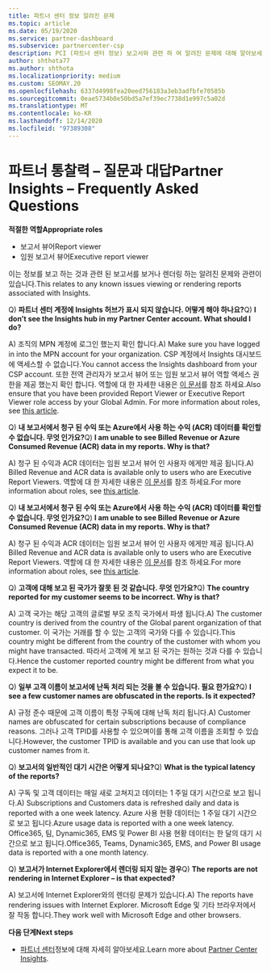 ```yaml
---
title: 파트너 센터 정보 알려진 문제
ms.topic: article
ms.date: 05/19/2020
ms.service: partner-dashboard
ms.subservice: partnercenter-csp
description: PCI (파트너 센터 정보) 보고서와 관련 하 여 알려진 문제에 대해 알아보세요. 정보에는 알려진 렌더링 문제 또는 보고 제한이 포함 될 수 있습니다.
author: shthota77
ms.author: shthota
ms.localizationpriority: medium
ms.custom: SEOMAY.20
ms.openlocfilehash: 6337d4998fea20eed756183a3eb3adfbfe70585b
ms.sourcegitcommit: 0eae5734b0e50bd5a7ef39ec7738d1e997c5a02d
ms.translationtype: MT
ms.contentlocale: ko-KR
ms.lasthandoff: 12/14/2020
ms.locfileid: "97389308"
---
```

# <a name="partner-insights--frequently-asked-questions"></a><span data-ttu-id="18e09-104">파트너 통찰력 – 질문과 대답</span><span class="sxs-lookup"><span data-stu-id="18e09-104">Partner Insights – Frequently Asked Questions</span></span>

<span data-ttu-id="18e09-105">**적절한 역할**</span><span class="sxs-lookup"><span data-stu-id="18e09-105">**Appropriate roles**</span></span>
- <span data-ttu-id="18e09-106">보고서 뷰어</span><span class="sxs-lookup"><span data-stu-id="18e09-106">Report viewer</span></span>
- <span data-ttu-id="18e09-107">임원 보고서 뷰어</span><span class="sxs-lookup"><span data-stu-id="18e09-107">Executive report viewer</span></span>

<span data-ttu-id="18e09-108">이는 정보를 보고 하는 것과 관련 된 보고서를 보거나 렌더링 하는 알려진 문제와 관련이 있습니다.</span><span class="sxs-lookup"><span data-stu-id="18e09-108">This relates to any known issues viewing or rendering reports associated with Insights.</span></span>

<span data-ttu-id="18e09-109">Q) **파트너 센터 계정에 Insights 허브가 표시 되지 않습니다. 어떻게 해야 하나요?**</span><span class="sxs-lookup"><span data-stu-id="18e09-109">Q) **I don’t see the Insights hub in my Partner Center account. What should I do?**</span></span>

<span data-ttu-id="18e09-110">A) 조직의 MPN 계정에 로그인 했는지 확인 합니다.</span><span class="sxs-lookup"><span data-stu-id="18e09-110">A) Make sure you have logged in into the MPN account for your organization.</span></span> <span data-ttu-id="18e09-111">CSP 계정에서 Insights 대시보드에 액세스할 수 없습니다.</span><span class="sxs-lookup"><span data-stu-id="18e09-111">You cannot access the Insights dashboard from your CSP account.</span></span> <span data-ttu-id="18e09-112">또한 전역 관리자가 보고서 뷰어 또는 임원 보고서 뷰어 역할 액세스 권한을 제공 했는지 확인 합니다.  역할에 대 한 자세한 내용은 [이 문서](https://docs.microsoft.com/partner-center/pci-roles)를 참조 하세요.</span><span class="sxs-lookup"><span data-stu-id="18e09-112">Also ensure that you have been provided Report Viewer or Executive Report Viewer role access by your Global Admin.  For more information about roles, see [this article](https://docs.microsoft.com/partner-center/pci-roles).</span></span>

<span data-ttu-id="18e09-113">Q) **내 보고서에서 청구 된 수익 또는 Azure에서 사용 하는 수익 (ACR) 데이터를 확인할 수 없습니다. 무엇 인가요?**</span><span class="sxs-lookup"><span data-stu-id="18e09-113">Q) **I am unable to see Billed Revenue or Azure Consumed Revenue (ACR) data in my reports. Why is that?**</span></span>

<span data-ttu-id="18e09-114">A) 청구 된 수익과 ACR 데이터는 임원 보고서 뷰어 인 사용자 에게만 제공 됩니다.</span><span class="sxs-lookup"><span data-stu-id="18e09-114">A) Billed Revenue and ACR data is available only to users who are Executive Report Viewers.</span></span>  <span data-ttu-id="18e09-115">역할에 대 한 자세한 내용은 [이 문서](https://docs.microsoft.com/partner-center/pci-roles)를 참조 하세요.</span><span class="sxs-lookup"><span data-stu-id="18e09-115">For more information about roles, see [this article](https://docs.microsoft.com/partner-center/pci-roles).</span></span>

<span data-ttu-id="18e09-116">Q) **내 보고서에서 청구 된 수익 또는 Azure에서 사용 하는 수익 (ACR) 데이터를 확인할 수 없습니다. 무엇 인가요?**</span><span class="sxs-lookup"><span data-stu-id="18e09-116">Q) **I am unable to see Billed Revenue or Azure Consumed Revenue (ACR) data in my reports. Why is that?**</span></span>

<span data-ttu-id="18e09-117">A) 청구 된 수익과 ACR 데이터는 임원 보고서 뷰어 인 사용자 에게만 제공 됩니다.</span><span class="sxs-lookup"><span data-stu-id="18e09-117">A) Billed Revenue and ACR data is available only to users who are Executive Report Viewers.</span></span> <span data-ttu-id="18e09-118">역할에 대 한 자세한 내용은 [이 문서](https://docs.microsoft.com/partner-center/pci-roles)를 참조 하세요.</span><span class="sxs-lookup"><span data-stu-id="18e09-118">For more information about roles, see [this article](https://docs.microsoft.com/partner-center/pci-roles).</span></span>

<span data-ttu-id="18e09-119">Q) **고객에 대해 보고 된 국가가 잘못 된 것 같습니다. 무엇 인가요?**</span><span class="sxs-lookup"><span data-stu-id="18e09-119">Q) **The country reported for my customer seems to be incorrect. Why is that?**</span></span>

<span data-ttu-id="18e09-120">A) 고객 국가는 해당 고객의 글로벌 부모 조직 국가에서 파생 됩니다.</span><span class="sxs-lookup"><span data-stu-id="18e09-120">A) The customer country is derived from the country of the Global parent organization of that customer.</span></span> <span data-ttu-id="18e09-121">이 국가는 거래를 할 수 있는 고객의 국가와 다를 수 있습니다.</span><span class="sxs-lookup"><span data-stu-id="18e09-121">This country might be different from the country of the customer with whom you might have transacted.</span></span> <span data-ttu-id="18e09-122">따라서 고객에 게 보고 된 국가는 원하는 것과 다를 수 있습니다.</span><span class="sxs-lookup"><span data-stu-id="18e09-122">Hence the customer reported country might be different from what you expect it to be.</span></span>

<span data-ttu-id="18e09-123">Q) **일부 고객 이름이 보고서에 난독 처리 되는 것을 볼 수 있습니다. 필요 한가요?**</span><span class="sxs-lookup"><span data-stu-id="18e09-123">Q) **I see a few customer names are obfuscated in the reports. Is it expected?**</span></span>

<span data-ttu-id="18e09-124">A) 규정 준수 때문에 고객 이름이 특정 구독에 대해 난독 처리 됩니다.</span><span class="sxs-lookup"><span data-stu-id="18e09-124">A) Customer names are obfuscated for certain subscriptions because of compliance reasons.</span></span> <span data-ttu-id="18e09-125">그러나 고객 TPID를 사용할 수 있으며이를 통해 고객 이름을 조회할 수 있습니다.</span><span class="sxs-lookup"><span data-stu-id="18e09-125">However, the customer TPID is available and you can use that look up customer names from it.</span></span>

<span data-ttu-id="18e09-126">Q) **보고서의 일반적인 대기 시간은 어떻게 되나요?**</span><span class="sxs-lookup"><span data-stu-id="18e09-126">Q) **What is the typical latency of the reports?**</span></span>

<span data-ttu-id="18e09-127">A) 구독 및 고객 데이터는 매일 새로 고쳐지고 데이터는 1 주일 대기 시간으로 보고 됩니다.</span><span class="sxs-lookup"><span data-stu-id="18e09-127">A) Subscriptions and Customers data is refreshed daily and data is reported with a one week latency.</span></span> <span data-ttu-id="18e09-128">Azure 사용 현황 데이터는 1 주일 대기 시간으로 보고 됩니다.</span><span class="sxs-lookup"><span data-stu-id="18e09-128">Azure usage data is reported with a one week latency.</span></span> <span data-ttu-id="18e09-129">Office365, 팀, Dynamic365, EMS 및 Power BI 사용 현황 데이터는 한 달의 대기 시간으로 보고 됩니다.</span><span class="sxs-lookup"><span data-stu-id="18e09-129">Office365, Teams, Dynamic365, EMS, and Power BI usage data is reported with a one month latency.</span></span>

<span data-ttu-id="18e09-130">Q) **보고서가 Internet Explorer에서 렌더링 되지 않는 경우**</span><span class="sxs-lookup"><span data-stu-id="18e09-130">Q) **The reports are not rendering in Internet Explorer – is that expected?**</span></span>

<span data-ttu-id="18e09-131">A) 보고서에 Internet Explorer와의 렌더링 문제가 있습니다.</span><span class="sxs-lookup"><span data-stu-id="18e09-131">A)  The reports have rendering issues with Internet Explorer.</span></span> <span data-ttu-id="18e09-132">Microsoft Edge 및 기타 브라우저에서 잘 작동 합니다.</span><span class="sxs-lookup"><span data-stu-id="18e09-132">They work well with Microsoft Edge and other browsers.</span></span>

<span data-ttu-id="18e09-133">**다음 단계**</span><span class="sxs-lookup"><span data-stu-id="18e09-133">**Next steps**</span></span>

- <span data-ttu-id="18e09-134">[파트너 센터](partner-center-insights.md)정보에 대해 자세히 알아보세요.</span><span class="sxs-lookup"><span data-stu-id="18e09-134">Learn more about [Partner Center Insights](partner-center-insights.md).</span></span>
